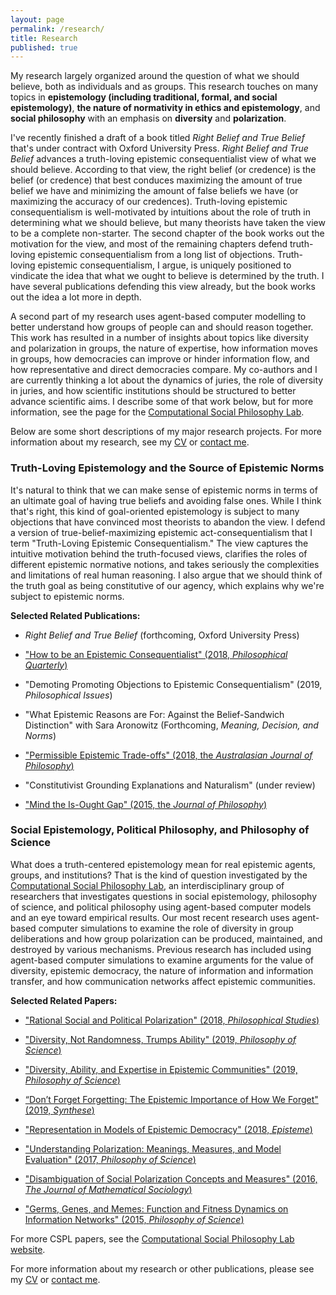 ```yaml
---
layout: page
permalink: /research/
title: Research
published: true
---
```

My research largely organized around the question of what we should believe, both as individuals and as groups. This research touches on many topics in **epistemology (including traditional, formal, and social epistemology)**, **the nature of normativity in ethics and epistemology**, and **social philosophy** with an emphasis on **diversity** and **polarization**. 

I've recently finished a draft of a book titled _Right Belief and True Belief_ that's under contract with Oxford University Press. _Right Belief and True Belief_ advances a truth-loving epistemic consequentialist view of what we should believe. According to that view, the right belief (or credence) is the belief (or credence) that best conduces maximizing the amount of true belief we have and minimizing the amount of false beliefs we have (or maximizing the accuracy of our credences). Truth-loving epistemic consequentialism is well-motivated by intuitions about the role of truth in determining what we should believe, but many theorists have taken the view to be a complete non-starter. The second chapter of the book works out the motivation for the view, and most of the remaining chapters defend truth-loving epistemic consequentialism from a long list of objections. Truth-loving epistemic consequentialism, I argue, is uniquely positioned to vindicate the idea that what we ought to believe is determined by the truth. I have several publications defending this view already, but the book works out the idea a lot more in depth.

A second part of my research uses agent-based computer modelling to better understand how groups of people can and should reason together. This work has resulted in a number of insights about topics like diversity and polarization in groups, the nature of expertise, how information moves in groups, how democracies can improve or hinder information flow, and how representative and direct democracies compare. My co-authors and I are currently thinking a lot about the dynamics of juries, the role of diversity in juries, and how scientific institutions should be structured to better advance scientific aims. I describe some of that work below, but for more information, see the page for the [Computational Social Philosophy Lab](/CSPL/).

Below are some short descriptions of my major research projects.  For more information about my research, see my [CV](http://www.danieljsinger.com/cv/) or [contact me](http://www.danieljsinger.com/#contact).


### Truth-Loving Epistemology and the Source of Epistemic Norms
It's natural to think that we can make sense of epistemic norms in terms of an ultimate goal of having true beliefs and avoiding false ones. While I think that's right, this kind of goal-oriented epistemology is subject to many objections that have convinced most theorists to abandon the view. I defend a version of true-belief-maximizing epistemic act-consequentialism that I term "Truth-Loving Epistemic Consequentialism." The view captures the intuitive motivation behind the truth-focused views, clarifies the roles of different epistemic normative notions, and takes seriously the complexities and limitations of real human reasoning. I also argue that we should think of the truth goal as being constitutive of our agency, which explains why we're subject to epistemic norms.

**Selected Related Publications:**

- _Right Belief and True Belief_ (forthcoming, Oxford University Press)

- ["How to be an Epistemic Consequentialist" (2018, _Philosophical Quarterly_)](https://academic.oup.com/pq/advance-article/doi/10.1093/pq/pqx056/4791179?guestAccessKey=3b2ad95b-bb22-4a63-a900-bf5e940114bd)

- "Demoting Promoting Objections to Epistemic Consequentialism" (2019, _Philosophical Issues_)

- "What Epistemic Reasons are For: Against the Belief-Sandwich Distinction" with Sara Aronowitz (Forthcoming, _Meaning, Decision, and Norms_)

- ["Permissible Epistemic Trade-offs" (2018, the _Australasian Journal of Philosophy_)](https://www.tandfonline.com/doi/abs/10.1080/00048402.2018.1465987)

- "Constitutivist Grounding Explanations and Naturalism" (under review)

- ["Mind the Is-Ought Gap" (2015, the _Journal of Philosophy_)](https://www.pdcnet.org/pdc/bvdb.nsf/purchase?openform&fp=jphil&id=jphil_2015_0112_0004_0193_0210)


### Social Epistemology, Political Philosophy, and Philosophy of Science
What does a truth-centered epistemology mean for real epistemic agents, groups, and institutions?  That is the kind of question investigated by the [Computational Social Philosophy Lab](http://www.danieljsinger.com/CSPL/), an interdisciplinary group of researchers that investigates questions in social epistemology, philosophy of science, and political philosophy using agent-based computer models and an eye toward empirical results.  Our most recent research uses agent-based computer simulations to examine the role of diversity in group deliberations and how group polarization can be produced, maintained, and destroyed by various mechanisms.  Previous research has included using agent-based computer simulations to examine arguments for the value of diversity, epistemic democracy, the nature of information and information transfer, and how communication networks affect epistemic communities.

**Selected Related Papers:**

- ["Rational Social and Political Polarization" (2018, _Philosophical Studies_)](https://link.springer.com/article/10.1007/s11098-018-1124-5)

- ["Diversity, Not Randomness, Trumps Ability" (2019, _Philosophy of Science_)](http://www.danieljsinger.com/papers/Singer%20-%20Diverstiy,%20Not%20Randomness,%20Trumps%20Ability%20(draft).pdf)

- ["Diversity, Ability, and Expertise in Epistemic Communities" (2019, _Philosophy of Science_)](https://www.journals.uchicago.edu/doi/pdfplus/10.1086/701070)

- [“Don’t Forget Forgetting: The Epistemic Importance of How We Forget" (2019, _Synthese_)](https://link.springer.com/article/10.1007/s11229-019-02409-0)

- ["Representation in Models of Epistemic Democracy" (2018, _Episteme_)](https://www.cambridge.org/core/journals/episteme/article/abs/representation-in-models-of-epistemic-democracy/DD99118293B04CCE5D0D124B660E7961)

- ["Understanding Polarization: Meanings, Measures, and Model Evaluation" (2017, _Philosophy of Science_)](https://www.journals.uchicago.edu/doi/abs/10.1086/688938)

- ["Disambiguation of Social Polarization Concepts and Measures" (2016, _The Journal of Mathematical Sociology_)](https://www.tandfonline.com/doi/abs/10.1080/0022250X.2016.1147443?journalCode=gmas20)

- ["Germs, Genes, and Memes: Function and Fitness Dynamics on Information Networks" (2015, _Philosophy of Science_)](https://www.journals.uchicago.edu/doi/abs/10.1086/680486)

For more CSPL papers, see the [Computational Social Philosophy Lab website](http://www.danieljsinger.com/CSPL/).



For more information about my research or other publications, please see my [CV](http://www.danieljsinger.com/cv/) or [contact me](http://www.danieljsinger.com/#contact).
